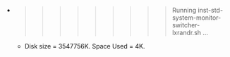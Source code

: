 * >>>>>>>>> Running inst-std-system-monitor-switcher-lxrandr.sh ...
  * Disk size = 3547756K. Space Used = 4K.
